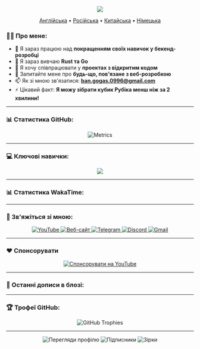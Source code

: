 <div id="header" align="center">
  <img src="https://capsule-render.vercel.app/api?type=waving&color=gradient&height=300&section=header&text=Володимир%20Шамін&fontSize=90&animation=fadeIn&fontAlignY=38&descAlignY=51&desc=Full-Stack%20розробник%20%7C%20Ентузіаст%20Open%20Source&descAlign=62"/>
  <p align="center">
    <a href="https://github.com/BANSAFAn/BANSAFAn/blob/main/README.md">Англійська</a> •
    <a href="https://github.com/BANSAFAn/BANSAFAn/blob/main/README.ru.md">Російська</a> •
    <a href="https://github.com/BANSAFAn/BANSAFAn/blob/main/README.zh-CN.md">Китайська</a> •
    <a href="https://github.com/BANSAFAn/BANSAFAn/blob/main/README.de.md">Німецька</a>
  </p>
</div>

### 👨‍💻 Про мене:

- 🔭 Я зараз працюю над **покращенням своїх навичок у бекенд-розробці**
- 🌱 Я зараз вивчаю **Rust та Go**
- 👯 Я хочу співпрацювати у **проектах з відкритим кодом**
- 💬 Запитайте мене про **будь-що, пов'язане з веб-розробкою**
- 📫 Як зі мною зв'язатися: **ban.gogas.0996@gmail.com**
- ⚡ Цікавий факт: **Я можу зібрати кубик Рубіка менш ніж за 2 хвилини!**

---

### 📊 Статистика GitHub:

<div align="center">
  <img src="metrics.svg" alt="Metrics"/>
</div>

---

### 💻 Ключові навички:

<p align="center">
  <a href="https://skillicons.dev">
    <img src="https://skillicons.dev/icons?i=rust,go,ts,js,vue,react,html,css,git,docker,aws,githubactions" />
  </a>
</p>

---

### 📊 Статистика WakaTime:

<!-- WAKATIME:START -->
<!-- WAKATIME:END -->

---

### 🤝 Зв'яжіться зі мною:

<div align="center">
  <a href="https://www.youtube.com/@Baneronetwo" target="_blank">
    <img src="https://img.shields.io/badge/-YouTube-FF0000?style=for-the-badge&logo=youtube&logoColor=white" alt="YouTube"/>
  </a>
  <a href="https://baneronetwo.vercel.app/" target="_blank">
    <img src="https://img.shields.io/badge/-Website-000000?style=for-the-badge&logo=About.me&logoColor=white" alt="Веб-сайт"/>
  </a>
  <a href="https://t.me/banliveone" target="_blank">
    <img src="https://img.shields.io/badge/-Telegram-2CA5E0?style=for-the-badge&logo=telegram&logoColor=white" alt="Telegram"/>
  </a>
  <a href="https://rebrand.ly/liveone" target="_blank">
    <img src="https://img.shields.io/badge/-Discord-5865F2?style=for-the-badge&logo=discord&logoColor=white" alt="Discord"/>
  </a>
  <a href="mailto:ban.gogas.0996@gmail.com">
    <img src="https://img.shields.io/badge/-Gmail-D14836?style=for-the-badge&logo=gmail&logoColor=white" alt="Gmail"/>
  </a>
</div>

---

### ❤️ Спонсорувати

<div align="center">
  <a href="https://www.youtube.com/channel/UClMebl5oW-tB2eQ-g_00e_A/join" target="_blank">
    <img src="https://img.shields.io/badge/Sponsor-FF0000?style=for-the-badge&logo=YouTube&logoColor=white" alt="Спонсорувати на YouTube"/>
  </a>
</div>



---

### 📝 Останні дописи в блозі:

<!-- BLOG-POST-LIST:START -->
<!-- BLOG-POST-LIST:END -->

---

### 🏆 Трофеї GitHub:

<div align="center">
  <img src="https://github-profile-trophy.vercel.app/?username=BANSAFAn&theme=radical&no-frame=true&no-bg=true&margin-w=4" alt="GitHub Trophies"/>
</div>

---

<div align="center">
  <img src="https://profile-counter.glitch.me/BANSAFAn/count.svg" alt="Перегляди профілю"/>
  <img src="https://img.shields.io/github/followers/BANSAFAn?label=Підписники&style=social&logo=github" alt="Підписники"/>
  <img src="https://img.shields.io/github/stars/BANSAFAn?label=Зірки&style=social&logo=github" alt="Зірки"/>
</div>